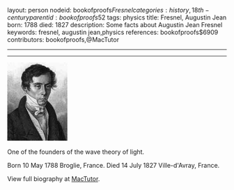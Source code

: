 layout: person
nodeid: bookofproofs$Fresnel
categories: history,18th-century
parentid: bookofproofs$52
tags: physics
title: Fresnel, Augustin Jean
born: 1788
died: 1827
description: Some facts about Augustin Jean Fresnel
keywords: fresnel, augustin jean,physics
references: bookofproofs$6909
contributors: bookofproofs,@MacTutor

---


---

![Fresnel.jpg](https://github.com/bookofproofs/bookofproofs.github.io/blob/main/_sources/_assets/images/portraits/Fresnel.jpg?raw=true)

One of the founders of the wave theory of light.

Born 10 May 1788 Broglie, France. Died 14 July 1827 Ville-d'Avray, France.


View full biography at [MacTutor](https://mathshistory.st-andrews.ac.uk/Biographies/Fresnel/).